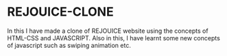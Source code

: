 # REJOUICE-CLONE
In this I have made a clone of REJOUICE website using the concepts of HTML-CSS and JAVASCRIPT. Also in this, I have learnt some new concepts of javascript such as swiping animation etc.
